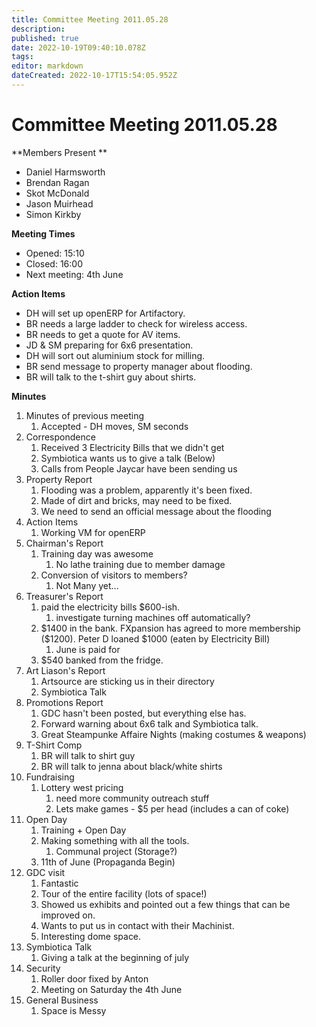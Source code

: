 ```yaml
---
title: Committee Meeting 2011.05.28
description: 
published: true
date: 2022-10-19T09:40:10.078Z
tags: 
editor: markdown
dateCreated: 2022-10-17T15:54:05.952Z
---
```


# Committee Meeting 2011.05.28

\*\*Members Present \*\*

-   Daniel Harmsworth
-   Brendan Ragan
-   Skot McDonald
-   Jason Muirhead
-   Simon Kirkby

**Meeting Times**

-   Opened: 15:10
-   Closed: 16:00
-   Next meeting: 4th June

**Action Items**

-   DH will set up openERP for Artifactory.
-   BR needs a large ladder to check for wireless access.
-   BR needs to get a quote for AV items.
-   JD & SM preparing for 6x6 presentation.
-   DH will sort out aluminium stock for milling.
-   BR send message to property manager about flooding.
-   BR will talk to the t-shirt guy about shirts.

**Minutes**

1.  Minutes of previous meeting
    1.  Accepted - DH moves, SM seconds
2.  Correspondence
    1.  Received 3 Electricity Bills that we didn't get
    2.  Symbiotica wants us to give a talk (Below)
    3.  Calls from People Jaycar have been sending us
3.  Property Report
    1.  Flooding was a problem, apparently it's been fixed.
    2.  Made of dirt and bricks, may need to be fixed.
    3.  We need to send an official message about the flooding
4.  Action Items
    1.  Working VM for openERP
5.  Chairman's Report
    1.  Training day was awesome
        1.  No lathe training due to member damage
    2.  Conversion of visitors to members?
        1.  Not Many yet...
6.  Treasurer's Report
    1.  paid the electricity bills \$600-ish.
        1.  investigate turning machines off automatically?
    2.  \$1400 in the bank. FXpansion has agreed to more membership (\$1200). Peter D loaned \$1000 (eaten by Electricity Bill)
        1.  June is paid for
    3.  \$540 banked from the fridge.
7.  Art Liason's Report
    1.  Artsource are sticking us in their directory
    2.  Symbiotica Talk
8.  Promotions Report
    1.  GDC hasn't been posted, but everything else has.
    2.  Forward warning about 6x6 talk and Symbiotica talk.
    3.  Great Steampunke Affaire Nights (making costumes & weapons)
9.  T-Shirt Comp
    1.  BR will talk to shirt guy
    2.  BR will talk to jenna about black/white shirts
10. Fundraising
    1.  Lottery west pricing
        1.  need more community outreach stuff
        2.  Lets make games - \$5 per head (includes a can of coke)
11. Open Day
    1.  Training + Open Day
    2.  Making something with all the tools.
        1.  Communal project (Storage?)
    3.  11th of June (Propaganda Begin)
12. GDC visit
    1.  Fantastic
    2.  Tour of the entire facility (lots of space!)
    3.  Showed us exhibits and pointed out a few things that can be improved on.
    4.  Wants to put us in contact with their Machinist.
    5.  Interesting dome space.
13. Symbiotica Talk
    1.  Giving a talk at the beginning of july
14. Security
    1.  Roller door fixed by Anton
    2.  Meeting on Saturday the 4th June
15. General Business
    1.  Space is Messy
